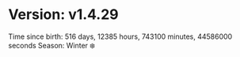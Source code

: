 # Version: v1.4.29
Time since birth: 516 days, 12385 hours, 743100 minutes, 44586000 seconds
Season: Winter ❄️
